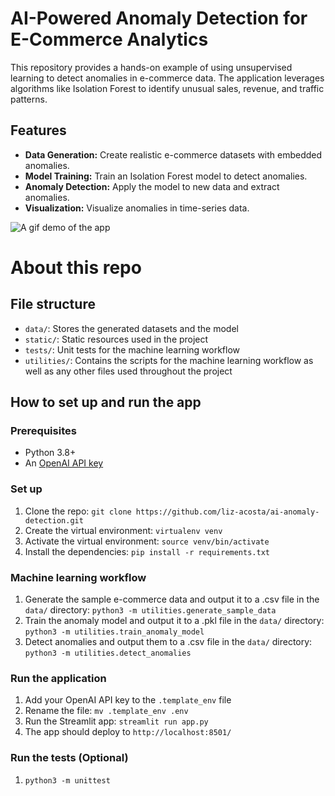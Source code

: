 # AI-Powered Anomaly Detection for E-Commerce Analytics

This repository provides a hands-on example of using unsupervised learning to detect anomalies in e-commerce data. 
The application leverages algorithms like Isolation Forest to identify unusual sales, revenue, and traffic patterns.

## Features
- **Data Generation:** Create realistic e-commerce datasets with embedded anomalies.
- **Model Training:** Train an Isolation Forest model to detect anomalies.
- **Anomaly Detection:** Apply the model to new data and extract anomalies.
- **Visualization:** Visualize anomalies in time-series data.

![A gif demo of the app](static/app-demo.gif)

# About this repo

## File structure
- `data/`: Stores the generated datasets and the model
- `static/`: Static resources used in the project
- `tests/`: Unit tests for the machine learning workflow
- `utilities/`: Contains the scripts for the machine learning workflow as well as any other files used throughout the project

## How to set up and run the app

### Prerequisites
* Python 3.8+
* An [OpenAI API key](https://platform.openai.com/docs/api-reference/authentication)

### Set up
1. Clone the repo: `git clone https://github.com/liz-acosta/ai-anomaly-detection.git`
2. Create the virtual environment: `virtualenv venv`
3. Activate the virtual environment: `source venv/bin/activate`
4. Install the dependencies: `pip install -r requirements.txt`

### Machine learning workflow
1. Generate the sample e-commerce data and output it to a .csv file in the `data/` directory: `python3 -m utilities.generate_sample_data`
2. Train the anomaly model and output it to a .pkl file in the `data/` directory: `python3 -m utilities.train_anomaly_model`
3. Detect anomalies and output them to a .csv file in the `data/` directory: `python3 -m utilities.detect_anomalies`

### Run the application
1. Add your OpenAI API key to the `.template_env` file
2. Rename the file: `mv .template_env .env`
3. Run the Streamlit app: `streamlit run app.py`
4. The app should deploy to `http://localhost:8501/`

### Run the tests (Optional)
1. `python3 -m unittest`